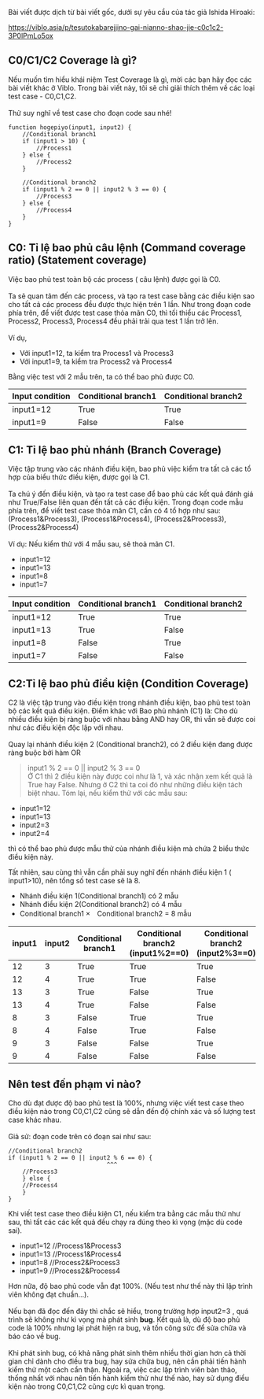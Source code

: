Bài viết được dịch từ bài viết gốc, dưới sự yêu cầu của tác giả Ishida Hiroaki:

https://viblo.asia/p/tesutokabarejjino-gai-nianno-shao-jie-c0c1c2-3P0lPmLo5ox
## C0/C1/C2 Coverage là gì?

Nếu muốn tìm hiểu khái niệm Test Coverage là gì, mời các bạn hãy đọc các bài viết khác ở Viblo. Trong bài viết này, tôi sẽ chỉ giải thích thêm về các loại test case - C0,C1,C2.
<br> <br> 
Thử suy nghĩ về test case cho đoạn code sau nhé!

```
function hogepiyo(input1, input2) {
	//Conditional branch1
	if (input1 > 10) {
		//Process1
	} else {
		//Process2
	}

	//Conditional branch2
	if (input1 % 2 == 0 || input2 % 3 == 0) {
		//Process3
	} else {
		//Process4
	}
}

```

## C0: Tỉ lệ bao phủ câu lệnh (Command coverage ratio) (Statement coverage) ## 
Việc bao phủ test toàn bộ các process ( câu lệnh) được gọi là C0.<br> <br> 
Ta sẽ quan tâm đến các process, và tạo ra test case bằng các điều kiện sao cho tất cả các process đều được thực hiện trên 1 lần. Như trong đoạn code phía trên, để viết được test case thỏa mãn C0, thì tối thiểu các Process1, Process2, Process3, Process4 đều phải trải qua test 1 lần trở lên. 
<br> <br> 
Ví dụ,

* Với input1=12, ta kiểm tra Process1 và Process3
* Với input1=9, ta kiểm tra Process2 và Process4

Bằng việc test với 2 mẫu trên, ta có thể bao phủ được C0.


| Input condition | Conditional branch1 | Conditional branch2 |
| -------- | -------- | -------- |
| input1=12     | True     | True     |
| input1=9     | False     | False     |

## C1: Tỉ lệ bao phủ nhánh (Branch Coverage)
Việc tập trung vào các nhánh điều kiện, bao phủ việc kiểm tra tất cả các tổ hợp của biểu thức điều kiện, được gọi là C1.<br> <br> 
Ta chú ý đến điều kiện, và tạo ra test case để bao phủ các kết quả đánh giá như True/False liên quan đến tất cả các điều kiện. Trong đoạn code mẫu phía trên, để viết test case thỏa mãn C1, cần có 4 tổ hợp như sau: (Process1&Process3), (Process1&Process4), (Process2&Process3), (Process2&Process4)
<br> <br> 
Ví dụ: Nếu kiểm thử với 4 mẫu sau, sẽ thoả mãn C1.
* input1=12
* input1=13
* input1=8
* input1=7

| Input condition | Conditional branch1 | Conditional branch2 |
| -------- | -------- | -------- |
| input1=12     | True     | True     |
| input1=13     | True     | False    |
| input1=8     | False     | True     |
| input1=7     | False     | False    |

## C2:Tỉ lệ bao phủ điều kiện (Condition Coverage)
C2 là việc tập trung vào điều kiện trong nhánh điều kiện, bao phủ test toàn bộ các kết quả điều kiện. Điểm khác với Bao phủ nhánh (C1) là: Cho dù nhiều điều kiện bị ràng buộc với nhau bằng AND hay OR, thì vẫn sẽ được coi như các điều kiện độc lập với nhau.<br> <br> 
Quay lại nhánh điều kiện 2 (Conditional branch2), có 2 điều kiện đang được ràng buộc bởi hàm OR
> input1 % 2 == 0 || input2 % 3 == 0
<br>  Ở C1 thì 2 điều kiện này được coi như là 1, và xác nhận xem kết quả là True hay False. Nhưng ở C2 thì ta coi đó như những điều kiện tách biệt nhau.
Tóm lại, nếu kiểm thử với các mẫu sau:
* input1=12
* input1=13
* input2=3
* input2=4

thì có thể bao phủ được mẫu thử của nhánh điều kiện mà chứa 2 biểu thức điều kiện này.

Tất nhiên, sau cùng thì vẫn cần phải suy nghĩ đến nhánh điều kiện 1 ( input1>10), nên tổng số test case sẽ là 8.
* Nhánh điều kiện 1(Conditional branch1) có 2 mẫu
* Nhánh điều kiện 2(Conditional branch2) có 4 mẫu
* Conditional branch1 ×　Conditional branch2 = 8 mẫu

| input1 | input2 | Conditional branch1|Conditional branch2<br>(input1%2==0)|Conditional branch2<br>(input2%3==0)|
| -------- | -------- | -------- |-------- |-------- |
| 12     | 3     | True |True|True|
| 12     | 4     |True |True|False|
| 13     | 3     |True |False|True|
| 13     | 4     |True |False|False|
| 8     | 3    |False|True|True |
| 8     | 4   |False|True|False |
| 9     | 3    |False|False|True |
| 9     | 4    |False|False|False|

## Nên test đến phạm vi nào?
Cho dù đạt được độ bao phủ test là 100%, nhưng việc viết test case theo điều kiện nào trong C0,C1,C2 cũng sẽ dẫn đến độ chính xác và số lượng test case khác nhau.
<br> <br> 
Giả sử: đoạn code trên có đoạn sai như sau:

```
//Conditional branch2
if (input1 % 2 == 0 || input2 % 6 == 0) {
                            ^^^
    //Process3
    } else {
    //Process4
    }
}
```
Khi viết test case theo điều kiện C1, nếu kiểm tra bằng các mẫu thử như sau, thì tất các các kết quả đều chạy ra đúng theo kì vọng (mặc dù code sai).
* input1=12 //Process1&Process3
* input1=13 //Process1&Process4
* input1=8 //Process2&Process3
* input1=9 //Process2&Process4

Hơn nữa, độ bao phủ code vẫn đạt 100%. (Nếu test như thế này thì lập trình viên không đạt chuẩn...).
<br> <br> 
Nếu bạn đã đọc đến đây thì chắc sẽ hiểu, trong trường hợp input2=3 , quá trình sẽ không như kì vọng mà phát sinh **bug**. Kết quả là, dù độ bao phủ code là 100% nhưng lại phát hiện ra bug, và tốn công sức để sửa chữa và báo cáo về bug.
<br> <br> 
Khi phát sinh bug, có khả năng phát sinh thêm nhiều thời gian hơn cả thời gian chỉ dành cho điều tra bug, hay sửa chữa bug, nên cần phải tiến hành kiểm thử một cách cẩn thận. Ngoài ra, việc các lập trình viên bàn thảo, thống nhất với nhau nên tiến hành kiểm thử như thế nào, hay sử dụng điều kiện nào trong C0,C1,C2 cũng cực kì quan trọng.